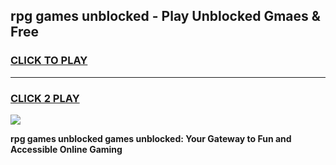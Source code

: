 
## rpg games unblocked - Play Unblocked Gmaes & Free
<h3>
<a href="https://premium.freeplayer.one?title=rpg_games_unblocked&ref=20F">CLICK TO PLAY</a></h3>
<hr>

<h3>
<a href="https://premium.freeplayer.one?title=rpg_games_unblocked&ref=20F">CLICK 2 PLAY</a>
  
</h3>

<a href="https://premium.freeplayer.one?title=rpg_games_unblocked&ref=20F/"><img src="https://clearcache.store/games.png"></a>


**rpg games unblocked games unblocked: Your Gateway to Fun and Accessible Online Gaming**
